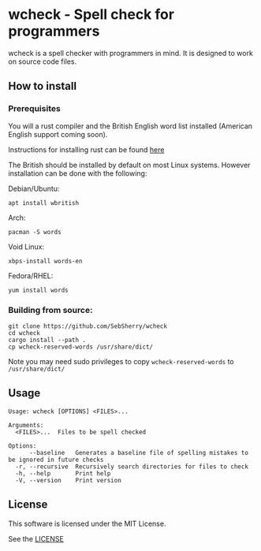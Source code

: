 # wcheck - Spell check for programmers

wcheck is a spell checker with programmers in mind. It is designed to work on source code files.  

## How to install

### Prerequisites 

You will a rust compiler and the British English word list installed (American English support coming soon).

Instructions for installing rust can be found [here](https://www.rust-lang.org/tools/install)

The British should be installed by default on most Linux systems. However installation can be done with the following:

Debian/Ubuntu: 
```Shell
apt install wbritish
```

Arch: 
```Shell
pacman -S words
```

Void Linux: 
```Shell
xbps-install words-en
```

Fedora/RHEL: 
```Shell
yum install words  
```

### Building from source:
```Shell
git clone https://github.com/SebSherry/wcheck
cd wcheck
cargo install --path .
cp wcheck-reserved-words /usr/share/dict/
```
Note you may need sudo privileges to copy `wcheck-reserved-words` to `/usr/share/dict/`

## Usage
```Shell
Usage: wcheck [OPTIONS] <FILES>... 

Arguments:  
  <FILES>...  Files to be spell checked

Options:
      --baseline   Generates a baseline file of spelling mistakes to be ignored in future checks   
  -r, --recursive  Recursively search directories for files to check   
  -h, --help       Print help   
  -V, --version    Print version
```

## License
This software is licensed under the MIT License. 

See the [LICENSE](LICENSE)